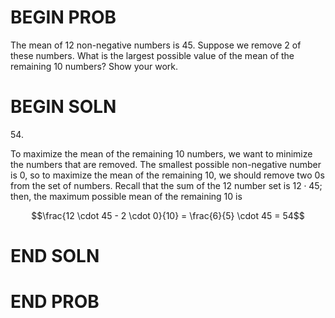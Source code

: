 # BEGIN PROB

<!-- <i>Source: [Fall 2021 Final Exam](../fa21-final/index.html), Problem 1</i> -->

The mean of 12 non-negative numbers is 45. Suppose we remove 2 of these numbers. What is the largest possible value of the mean of the remaining 10 numbers? Show your work.

# BEGIN SOLN

$54$.

To maximize the mean of the remaining 10 numbers, we want to minimize the numbers that are removed. The smallest possible non-negative number is 0, so to maximize the mean of the remaining 10, we should remove two 0s from the set of numbers. Recall that the sum of the 12 number set is $12 \cdot 45$; then, the maximum possible mean of the remaining 10 is

$$\frac{12 \cdot 45 - 2 \cdot 0}{10} = \frac{6}{5} \cdot 45 = 54$$

# END SOLN

# END PROB
